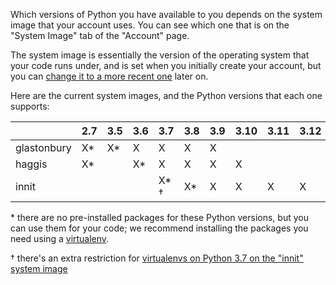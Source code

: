 <!--
.. title: Supported Python versions on PythonAnywhere
.. slug: PythonVersions
.. date: 2024-08-12 14:35:28 UTC+01:00
.. tags:
.. category:
.. link:
.. description:
.. type: text
-->

Which versions of Python you have available to you depends on the
system image that your account uses.  You can see which one that is on
the "System Image" tab of the "Account" page.

The system image is essentially the
version of the operating system that your code runs under, and is set when
you initially create your account, but you can
[change it to a more recent one](/pages/ChangingSystemImage) later on.

Here are the current system images, and the Python versions that each one
supports:

|             | 2.7 | 3.5 | 3.6 | 3.7          | 3.8 | 3.9 | 3.10 | 3.11 | 3.12 | 3.13 |
|-------------|-----|-----|-----|--------------|-----|-----|------|------|------|------|
| glastonbury | X\* | X\* | X   | X            | X   | X   |      |      |      |      |
| haggis      | X\* |     | X\* | X            | X   | X   | X    |      |      |      |
| innit       |     |     |     | X\* &dagger; | X\* | X   | X    | X    | X    | X    |

\* there are no pre-installed packages for these Python versions, but you can
use them for your code; we recommend installing the packages you need using a
[virtualenv](/pages/VirtualenvsExplained).

&dagger; there's an extra restriction for [virtualenvs on Python 3.7 on the "innit" system image](/pages/Python37VirtualenvOnInnit)